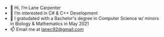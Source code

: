 - 👋 Hi, I’m Lane Carpenter
- 👀 I’m interested in C# & C++ Development
- 🌱 I gratudated with a Bachelor's degree in Computer Science w/ minors in Biology & Mathematics in May 2021
- 📫 Email me at lanec92@gmail.com

<!---
lanec92/lanec92 is a ✨ special ✨ repository because its `README.md` (this file) appears on your GitHub profile.
You can click the Preview link to take a look at your changes.
--->
